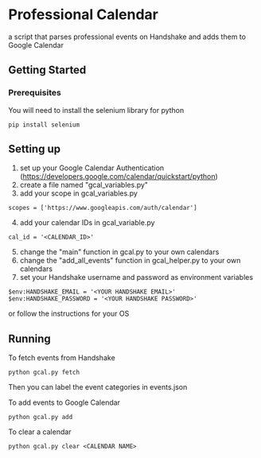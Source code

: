 # Professional Calendar

a script that parses professional events on Handshake and adds them to Google Calendar

## Getting Started
### Prerequisites

You will need to install the selenium library for python

```
pip install selenium
```

## Setting up
1. set up your Google Calendar Authentication (https://developers.google.com/calendar/quickstart/python)
2. create a file named "gcal_variables.py"
3. add your scope in gcal_variables.py
```
scopes = ['https://www.googleapis.com/auth/calendar']
```
4. add your calendar IDs in gcal_variable.py
```
cal_id = '<CALENDAR_ID>'
```
5. change the "main" function in gcal.py to your own calendars
6. change the "add_all_events" function in gcal_helper.py to your own calendars
7. set your Handshake username and password as environment variables
```
$env:HANDSHAKE_EMAIL = '<YOUR HANDSHAKE EMAIL>'
$env:HANDSHAKE_PASSWORD = '<YOUR HANDSHAKE PASSWORD>'
```
or follow the instructions for your OS

## Running
To fetch events from Handshake
```
python gcal.py fetch
```
Then you can label the event categories in events.json

To add events to Google Calendar
```
python gcal.py add
```

To clear a calendar
```
python gcal.py clear <CALENDAR NAME>
```
